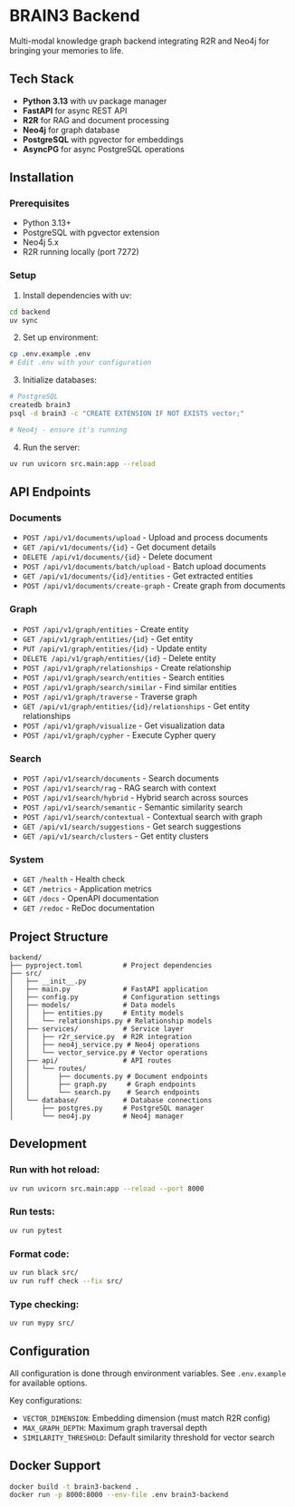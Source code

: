 # BRAIN3 Backend

Multi-modal knowledge graph backend integrating R2R and Neo4j for bringing your memories to life.

## Tech Stack

- **Python 3.13** with uv package manager
- **FastAPI** for async REST API
- **R2R** for RAG and document processing
- **Neo4j** for graph database
- **PostgreSQL** with pgvector for embeddings
- **AsyncPG** for async PostgreSQL operations

## Installation

### Prerequisites

- Python 3.13+
- PostgreSQL with pgvector extension
- Neo4j 5.x
- R2R running locally (port 7272)

### Setup

1. Install dependencies with uv:

```bash
cd backend
uv sync
```

2. Set up environment:

```bash
cp .env.example .env
# Edit .env with your configuration
```

3. Initialize databases:

```bash
# PostgreSQL
createdb brain3
psql -d brain3 -c "CREATE EXTENSION IF NOT EXISTS vector;"

# Neo4j - ensure it's running
```

4. Run the server:

```bash
uv run uvicorn src.main:app --reload
```

## API Endpoints

### Documents

- `POST /api/v1/documents/upload` - Upload and process documents
- `GET /api/v1/documents/{id}` - Get document details
- `DELETE /api/v1/documents/{id}` - Delete document
- `POST /api/v1/documents/batch/upload` - Batch upload documents
- `GET /api/v1/documents/{id}/entities` - Get extracted entities
- `POST /api/v1/documents/create-graph` - Create graph from documents

### Graph

- `POST /api/v1/graph/entities` - Create entity
- `GET /api/v1/graph/entities/{id}` - Get entity
- `PUT /api/v1/graph/entities/{id}` - Update entity
- `DELETE /api/v1/graph/entities/{id}` - Delete entity
- `POST /api/v1/graph/relationships` - Create relationship
- `POST /api/v1/graph/search/entities` - Search entities
- `POST /api/v1/graph/search/similar` - Find similar entities
- `POST /api/v1/graph/traverse` - Traverse graph
- `GET /api/v1/graph/entities/{id}/relationships` - Get entity relationships
- `POST /api/v1/graph/visualize` - Get visualization data
- `POST /api/v1/graph/cypher` - Execute Cypher query

### Search

- `POST /api/v1/search/documents` - Search documents
- `POST /api/v1/search/rag` - RAG search with context
- `POST /api/v1/search/hybrid` - Hybrid search across sources
- `POST /api/v1/search/semantic` - Semantic similarity search
- `POST /api/v1/search/contextual` - Contextual search with graph
- `GET /api/v1/search/suggestions` - Get search suggestions
- `GET /api/v1/search/clusters` - Get entity clusters

### System

- `GET /health` - Health check
- `GET /metrics` - Application metrics
- `GET /docs` - OpenAPI documentation
- `GET /redoc` - ReDoc documentation

## Project Structure

```
backend/
├── pyproject.toml          # Project dependencies
├── src/
│   ├── __init__.py
│   ├── main.py             # FastAPI application
│   ├── config.py           # Configuration settings
│   ├── models/             # Data models
│   │   ├── entities.py     # Entity models
│   │   └── relationships.py # Relationship models
│   ├── services/           # Service layer
│   │   ├── r2r_service.py  # R2R integration
│   │   ├── neo4j_service.py # Neo4j operations
│   │   └── vector_service.py # Vector operations
│   ├── api/                # API routes
│   │   └── routes/
│   │       ├── documents.py # Document endpoints
│   │       ├── graph.py     # Graph endpoints
│   │       └── search.py    # Search endpoints
│   └── database/           # Database connections
│       ├── postgres.py     # PostgreSQL manager
│       └── neo4j.py        # Neo4j manager
```

## Development

### Run with hot reload:

```bash
uv run uvicorn src.main:app --reload --port 8000
```

### Run tests:

```bash
uv run pytest
```

### Format code:

```bash
uv run black src/
uv run ruff check --fix src/
```

### Type checking:

```bash
uv run mypy src/
```

## Configuration

All configuration is done through environment variables. See `.env.example` for available options.

Key configurations:

- `VECTOR_DIMENSION`: Embedding dimension (must match R2R config)
- `MAX_GRAPH_DEPTH`: Maximum graph traversal depth
- `SIMILARITY_THRESHOLD`: Default similarity threshold for vector search

## Docker Support

```bash
docker build -t brain3-backend .
docker run -p 8000:8000 --env-file .env brain3-backend
```
